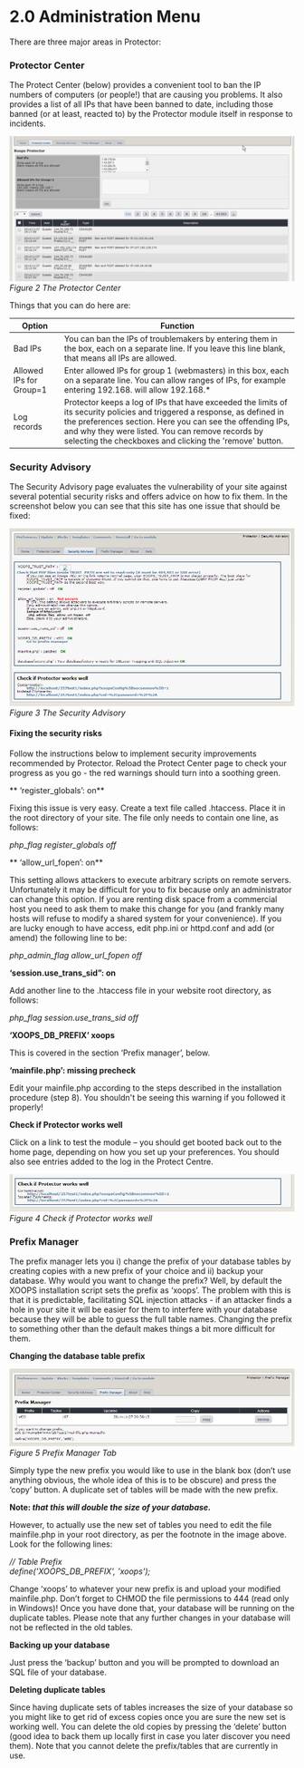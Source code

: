 # 2.0 Administration Menu

There are three major areas in Protector:

### **Protector Center**


The Protect Center (below) provides a convenient tool to ban the IP numbers of computers (or people!) that are causing you problems. It also provides a list of all IPs that have been banned to date, including those banned (or at least, reacted to) by the Protector module itself in response to incidents.

![image002.png](../assets/image002.png)   
*Figure 2 The Protector Center*

Things that you can do here are:

|Option|	Function|
|---|---|
|Bad IPs|	You can ban the IPs of troublemakers by entering them in the box, each on a separate line. If you leave this line blank, that means all IPs are allowed.|
|Allowed IPs for Group=1|	Enter allowed IPs for group 1 (webmasters) in this box, each on a separate line. You can allow ranges of IPs, for example entering 192.168. will allow 192.168.*|
|Log records|	Protector keeps a log of IPs that have exceeded the limits of its security policies and triggered a response, as defined in the preferences section. Here you can see the offending IPs, and why they were listed. You can remove records by selecting the checkboxes and clicking the 'remove' button.|


### **Security Advisory**


The Security Advisory page evaluates the vulnerability of your site against several potential security risks and offers advice on how to fix them. In the screenshot below you can see that this site has one issue that should be fixed:

![image003.png](../assets/image003.png)   
*Figure 3 The Security Advisory*

#### **Fixing the security risks**


Follow the instructions below to implement security improvements recommended by Protector. Reload the Protect Center page to check your progress as you go - the red warnings should turn into a soothing green.

**	‘register_globals’: on**

Fixing this issue is very easy. Create a text file called .htaccess. Place it in the root directory of your site. The file only needs to contain one line, as follows:

*php_flag register_globals off*


**	‘allow_url_fopen’: on**

This setting allows attackers to execute arbitrary scripts on remote servers. Unfortunately it may be difficult for you to fix because only an administrator can change this option. If you are renting disk space from a commercial host you need to ask them to make this change for you (and frankly many hosts will refuse to modify a shared system for your convenience). If you are lucky enough to have access, edit php.ini or httpd.conf and add (or amend) the following line to be:

*php_admin_flag allow_url_fopen off*

**‘session.use_trans_sid”: on**

Add another line to the .htaccess file in your website root directory, as follows:

*php_flag session.use_trans_sid off*

**‘XOOPS_DB_PREFIX’ xoops**

This is covered in the section ‘Prefix manager’, below.

**‘mainfile.php’: missing precheck**

Edit your mainfile.php according to the steps described in the installation procedure (step 8). You shouldn't be seeing this warning if you followed it properly!

**Check if Protector works well**

Click on a link to test the module – you should get booted back out to the home page, depending on how you set up your preferences. You should also see entries added to the log in the Protect Centre. 

![image004.png](../assets/image004.png)   
*Figure 4 Check if Protector works well*

### **Prefix Manager**

The prefix manager lets you i) change the prefix of your database tables by creating copies with a new prefix of your choice and ii) backup your database. Why would you want to change the prefix? Well, by default the XOOPS installation script sets the prefix as ‘xoops’. The problem with this is that it is predictable, facilitating SQL injection attacks - if an attacker finds a hole in your site it will be easier for them to interfere with your database because they will be able to guess the full table names. Changing the prefix to something other than the default makes things a bit more difficult for them.


**Changing the database table prefix**


![image005.png](../assets/image005.png)   
*Figure 5 Prefix Manager Tab*

Simply type the new prefix you would like to use in the blank box (don’t use anything obvious, the whole idea of this is to be obscure) and press the ‘copy’ button. A duplicate set of tables will be made with the new prefix. 

**Note: *that this will double the size of your database.***


However, to actually use the new set of tables you need to edit the file mainfile.php in your root directory, as per the footnote in the image above. Look for the following lines:

*// Table Prefix<br>
define('XOOPS_DB_PREFIX', 'xoops');*

Change ‘xoops’ to whatever your new prefix is and upload your modified mainfile.php. Don’t forget to CHMOD the file permissions to 444 (read only in Windows)! Once you have done that, your database will be running on the duplicate tables. Please note that any further changes in your database will not be reflected in the old tables.

**Backing up your database**

Just press the ‘backup’ button and you will be prompted to download an SQL file of your database.

**Deleting duplicate tables**

Since having duplicate sets of tables increases the size of your database so you might like to get rid of excess copies once you are sure the new set is working well. You can delete the old copies by pressing the ‘delete’ button (good idea to back them up locally first in case you later discover you need them). Note that you cannot delete the prefix/tables that are currently in use.



